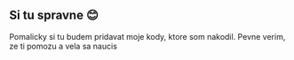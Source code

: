 ## Si tu spravne 😊
Pomalicky si tu budem pridavat moje kody, ktore som nakodil.
Pevne verim, ze ti pomozu a vela sa naucis

<!---
i4y-sk/i4y-sk is a ✨ special ✨ repository because its `README.md` (this file) appears on your GitHub profile.
You can click the Preview link to take a look at your changes.
--->
